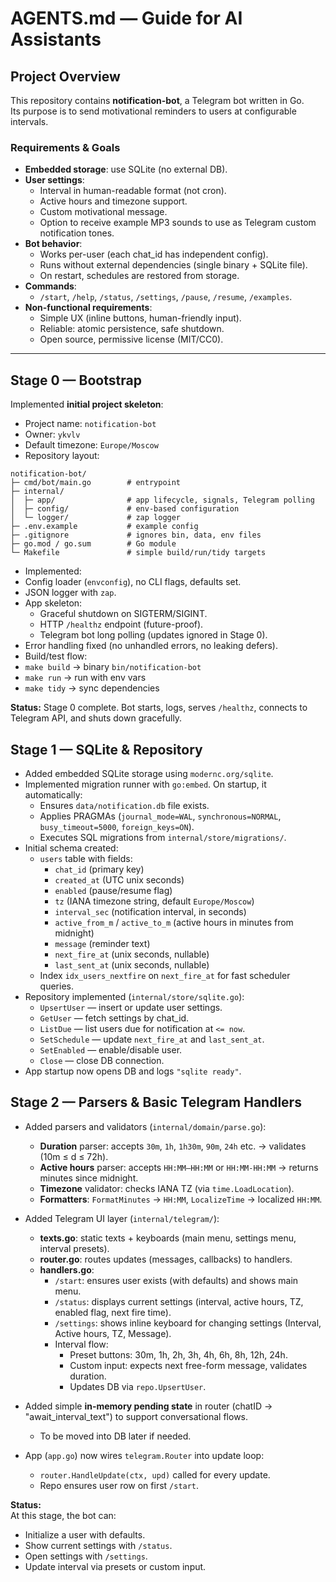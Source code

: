 # AGENTS.md — Guide for AI Assistants

## Project Overview
This repository contains **notification-bot**, a Telegram bot written in Go.  
Its purpose is to send motivational reminders to users at configurable intervals.

### Requirements & Goals
- **Embedded storage**: use SQLite (no external DB).
- **User settings**:
    - Interval in human-readable format (not cron).
    - Active hours and timezone support.
    - Custom motivational message.
    - Option to receive example MP3 sounds to use as Telegram custom notification tones.
- **Bot behavior**:
    - Works per-user (each chat_id has independent config).
    - Runs without external dependencies (single binary + SQLite file).
    - On restart, schedules are restored from storage.
- **Commands**:
    - `/start`, `/help`, `/status`, `/settings`, `/pause`, `/resume`, `/examples`.
- **Non-functional requirements**:
    - Simple UX (inline buttons, human-friendly input).
    - Reliable: atomic persistence, safe shutdown.
    - Open source, permissive license (MIT/CC0).

---

## Stage 0 — Bootstrap
Implemented **initial project skeleton**:

- Project name: `notification-bot`
- Owner: `ykvlv`
- Default timezone: `Europe/Moscow`
- Repository layout:

```shell
notification-bot/
├─ cmd/bot/main.go        # entrypoint
├─ internal/
│  ├─ app/                # app lifecycle, signals, Telegram polling
│  ├─ config/             # env-based configuration
│  └─ logger/             # zap logger
├─ .env.example           # example config
├─ .gitignore             # ignores bin, data, env files
├─ go.mod / go.sum        # Go module
└─ Makefile               # simple build/run/tidy targets
```

- Implemented:
- Config loader (`envconfig`), no CLI flags, defaults set.
- JSON logger with `zap`.
- App skeleton:
    - Graceful shutdown on SIGTERM/SIGINT.
    - HTTP `/healthz` endpoint (future-proof).
    - Telegram bot long polling (updates ignored in Stage 0).
- Error handling fixed (no unhandled errors, no leaking defers).
- Build/test flow:
- `make build` → binary `bin/notification-bot`
- `make run` → run with env vars
- `make tidy` → sync dependencies

**Status:** Stage 0 complete. Bot starts, logs, serves `/healthz`, connects to Telegram API, and shuts down gracefully.

## Stage 1 — SQLite & Repository

- Added embedded SQLite storage using `modernc.org/sqlite`.
- Implemented migration runner with `go:embed`. On startup, it automatically:
  - Ensures `data/notification.db` file exists.
  - Applies PRAGMAs (`journal_mode=WAL`, `synchronous=NORMAL`, `busy_timeout=5000`, `foreign_keys=ON`).
  - Executes SQL migrations from `internal/store/migrations/`.
- Initial schema created:
  - `users` table with fields:
    - `chat_id` (primary key)
    - `created_at` (UTC unix seconds)
    - `enabled` (pause/resume flag)
    - `tz` (IANA timezone string, default `Europe/Moscow`)
    - `interval_sec` (notification interval, in seconds)
    - `active_from_m` / `active_to_m` (active hours in minutes from midnight)
    - `message` (reminder text)
    - `next_fire_at` (unix seconds, nullable)
    - `last_sent_at` (unix seconds, nullable)
  - Index `idx_users_nextfire` on `next_fire_at` for fast scheduler queries.
- Repository implemented (`internal/store/sqlite.go`):
  - `UpsertUser` — insert or update user settings.
  - `GetUser` — fetch settings by chat_id.
  - `ListDue` — list users due for notification at `<= now`.
  - `SetSchedule` — update `next_fire_at` and `last_sent_at`.
  - `SetEnabled` — enable/disable user.
  - `Close` — close DB connection.
- App startup now opens DB and logs `"sqlite ready"`.

## Stage 2 — Parsers & Basic Telegram Handlers

- Added parsers and validators (`internal/domain/parse.go`):
  - **Duration** parser: accepts `30m`, `1h`, `1h30m`, `90m`, `24h` etc. → validates (10m ≤ d ≤ 72h).
  - **Active hours** parser: accepts `HH:MM–HH:MM` or `HH:MM-HH:MM` → returns minutes since midnight.
  - **Timezone** validator: checks IANA TZ (via `time.LoadLocation`).
  - **Formatters**: `FormatMinutes` → `HH:MM`, `LocalizeTime` → localized `HH:MM`.

- Added Telegram UI layer (`internal/telegram/`):
  - **texts.go**: static texts + keyboards (main menu, settings menu, interval presets).
  - **router.go**: routes updates (messages, callbacks) to handlers.
  - **handlers.go**:
    - `/start`: ensures user exists (with defaults) and shows main menu.
    - `/status`: displays current settings (interval, active hours, TZ, enabled flag, next fire time).
    - `/settings`: shows inline keyboard for changing settings (Interval, Active hours, TZ, Message).
    - Interval flow:
      - Preset buttons: 30m, 1h, 2h, 3h, 4h, 6h, 8h, 12h, 24h.
      - Custom input: expects next free-form message, validates duration.
      - Updates DB via `repo.UpsertUser`.

- Added simple **in-memory pending state** in router (chatID → "await_interval_text") to support conversational flows.
  - To be moved into DB later if needed.

- App (`app.go`) now wires `telegram.Router` into update loop:
  - `router.HandleUpdate(ctx, upd)` called for every update.
  - Repo ensures user row on first `/start`.

**Status:**  
At this stage, the bot can:
- Initialize a user with defaults.
- Show current settings with `/status`.
- Open settings with `/settings`.
- Update interval via presets or custom input.

